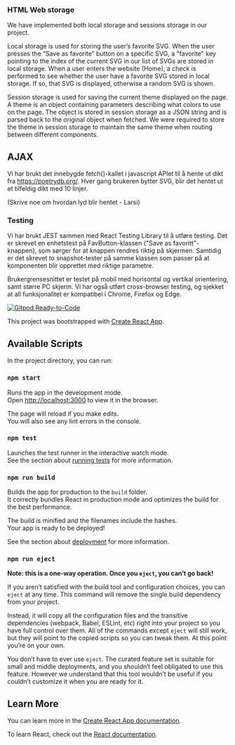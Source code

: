 ### HTML Web storage 

We have implemented both local storage and sessions storage in our project. 

Local storage is used for storing the user’s favorite SVG. When the user presses the “Save as favorite” button on a specific SVG, a "favorite" key pointing to the index of the current SVG in our list of SVGs are stored in local storage. When a user enters the website (Home), a check is performed to see whether the user have a favorite SVG stored in local storage. If so, that SVG is displayed, otherwise a random SVG is shown. 

Session storage is used for saving the current theme displayed on the page. A theme is an object containing parameters describing what colors to use on the page. The object is stored in session storage as a JSON string and is parsed back to the original object when fetched. We were required to store the theme in session storage to maintain the same theme when routing between different components.


## AJAX
Vi har brukt det innebygde fetch()-kallet i javascript APIet til å hente ut dikt fra https://poetrydb.org/. Hver gang brukeren bytter SVG, blir det hentet ut et tilfeldig dikt med 10 linjer. 

(Skrive noe om hvordan lyd blir hentet - Larsi)

### Testing
Vi har brukt JEST sammen med React Testing Library til å utføre testing. Det er skrevet en enhetstest på FavButton-klassen ("Save as favoritt"-knappen), som sørger for at knappen rendres riktig på skjermen. Samtidig er det skrevet to snapshot-tester på samme klassen som passer på at komponenten blir opprettet med riktige parametre.

Brukergrensesnittet er testet på mobil med horisontal og vertikal orientering, samt større PC skjerm. Vi har også utført cross-browser testing, og sjekket at all funksjonalitet er kompatibel i Chrome, Firefox og Edge.


[![Gitpod Ready-to-Code](https://img.shields.io/badge/Gitpod-Ready--to--Code-blue?logo=gitpod)](https://gitpod.idi.ntnu.no/#https://gitlab.stud.idi.ntnu.no/it2810-h20/team-37/prosjekt2) 

This project was bootstrapped with [Create React App](https://github.com/facebook/create-react-app).

## Available Scripts

In the project directory, you can run:

### `npm start`

Runs the app in the development mode.<br />
Open [http://localhost:3000](http://localhost:3000) to view it in the browser.

The page will reload if you make edits.<br />
You will also see any lint errors in the console.

### `npm test`

Launches the test runner in the interactive watch mode.<br />
See the section about [running tests](https://facebook.github.io/create-react-app/docs/running-tests) for more information.

### `npm run build`

Builds the app for production to the `build` folder.<br />
It correctly bundles React in production mode and optimizes the build for the best performance.

The build is minified and the filenames include the hashes.<br />
Your app is ready to be deployed!

See the section about [deployment](https://facebook.github.io/create-react-app/docs/deployment) for more information.

### `npm run eject`

**Note: this is a one-way operation. Once you `eject`, you can’t go back!**

If you aren’t satisfied with the build tool and configuration choices, you can `eject` at any time. This command will remove the single build dependency from your project.

Instead, it will copy all the configuration files and the transitive dependencies (webpack, Babel, ESLint, etc) right into your project so you have full control over them. All of the commands except `eject` will still work, but they will point to the copied scripts so you can tweak them. At this point you’re on your own.

You don’t have to ever use `eject`. The curated feature set is suitable for small and middle deployments, and you shouldn’t feel obligated to use this feature. However we understand that this tool wouldn’t be useful if you couldn’t customize it when you are ready for it.

## Learn More

You can learn more in the [Create React App documentation](https://facebook.github.io/create-react-app/docs/getting-started).

To learn React, check out the [React documentation](https://reactjs.org/).
